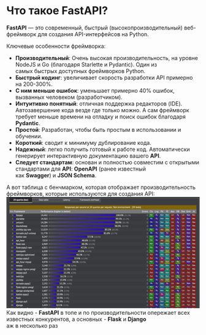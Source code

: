 # Что такое FastAPI?

**FastAPI** — это современный, быстрый (высокопроизводительный) веб-фреймворк для создания API-интерфейсов на Python.  

Ключевые особенности фреймворка:
- **Производительный**: Очень высокая производительность, на уровне NodeJS и Go (благодаря Starlette и Pydantic). Один из  
самых быстрых доступных фреймворков Python.
- **Быстрый кодинг**: увеличивает скорость разработки API примерно на 200-300%.
- **C ним меньше ошибок**: уменьшает примерно 40% ошибок, вызванных человеком (разработчиком). 
- **Интуитивно понятный**: отличная поддержка редакторов (IDE). Автозавершение кода везде где только можно. А сам фреймворк  
требует меньше времени на отладку и поиск ошибок благодаря **Pydantic**.
- **Простой**: Разработан, чтобы быть простым в использовании и обучении.
- **Короткий**: сводит к минимуму дублирование кода.
- **Надежный**: легко получить готовый к работе код. Автоматически генерирует интерактивную документацию вашего **API**.
- **Следует стандартам**: основан и полностью совместим с открытыми стандартами для **API**: **OpenAPI** (ранее известный  
как **Swagger**) и **JSON Schema**.

А вот таблица с бенчмарком, которая отображает производительность фреймворков, которые используются для создания API:
![Banchmark FastAPI](img/banchmarkFastAPI.png)
Как видно - **FastAPI** в топе и по производительности опережает всех известных конкурентов, а основных - **Flask** и **Django**  
аж в несколько раз
